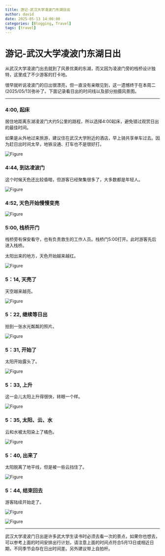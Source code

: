```yaml
---
title: 游记-武汉大学凌波门东湖日出
author: david
date: 2025-05-13 14:00:00
categories: [Blogging, Travel]
tags: [travel]
---
```


# 游记-武汉大学凌波门东湖日出
从武汉大学凌波门出去就到了风景优美的东湖，而又因为凌波门旁的栈桥设计独特，这里成了不少游客的打卡地。

很早就听说凌波门的日出很漂亮，但一直没有亲眼见到，这一遗憾终于在本周二(2025/05/13)弥补了。下面记录看日出的时间线以及部分拍摄风景图。

---
### 4:00, 起床
居住地距离东湖凌波门大约5公里的路程，所以选择4:00起床，避免错过观赏日出的最佳时间。

如果是从外地过来旅游，建议住在武汉大学附近的酒店，早上骑共享单车过去。因为赶日出时间太早，地铁没通、打车也不是很好打。

![Figure](https://github.com/weihui1308/blog/blob/main/assets/figures/lingbomen-location.png?raw=true)

### 4:44, 到达凌波门
这个时候天色还比较昏暗，但游客已经聚集很多了，大多数都是年轻人。

![Figure](https://github.com/weihui1308/blog/blob/main/assets/figures/lbm_444.jpg?raw=true)

### 4:52, 天色开始慢慢变亮

![Figure](https://github.com/weihui1308/blog/blob/main/assets/figures/lbm_444.jpg?raw=true)

### 5:00, 栈桥开门
栈桥旁有保安看守，也有负责救生的工作人员。栈桥门5:00打开。此时游客先后进入栈桥。

太阳出来的地方，天色开始越来越红。

![Figure](https://github.com/weihui1308/blog/blob/main/assets/figures/lbm_500.jpg?raw=true)

### 5：14, 天亮了
天空越来越亮。

![Figure](https://github.com/weihui1308/blog/blob/main/assets/figures/lbm_514.jpg?raw=true)

### 5：22, 继续等日出
拍到一张水光粼粼的照片。

![Figure](https://github.com/weihui1308/blog/blob/main/assets/figures/lbm_522.jpg?raw=true)

### 5：31, 开始了
太阳开始露头了。

![Figure](https://github.com/weihui1308/blog/blob/main/assets/figures/lbm_531.jpg?raw=true)

### 5：33, 上升
这一会儿太阳上升得很快，转眼一个样。

![Figure](https://github.com/weihui1308/blog/blob/main/assets/figures/lbm_533.jpg?raw=true)

### 5：35, 太阳、云、水
云和水被太阳染上了橘色。

![Figure](https://github.com/weihui1308/blog/blob/main/assets/figures/lbm_535.jpg?raw=true)

### 5：40, 出来了
太阳脱离了地平线，但是被一些云挡住了。

![Figure](https://github.com/weihui1308/blog/blob/main/assets/figures/lbm_540.jpg?raw=true)

### 5：44, 结束回去
游客陆续开始走了。

![Figure](https://github.com/weihui1308/blog/blob/main/assets/figures/lbm_544.jpg?raw=true)

![Figure](https://github.com/weihui1308/blog/blob/main/assets/figures/lbm_545.jpg?raw=true)

---
武汉大学凌波门日出是许多武大学生读书时必须去看一次的景点，如果你也想去，可以参考上面的时间安排出行计划，请注意上面的时间点符合5月13日或相近日期，不同季节会存在日出时间差。另外建议带上自拍杆。
